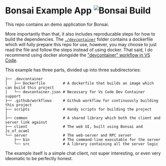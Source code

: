 # Bonsai Example App ![Bonsai Build](https://github.com/tyoverby/bonsai_example/actions/workflows/docker_test.yml/badge.svg)


This repo contains an demo application for Bonsai.

More importantly than that, it also includes reproducable steps for how to build
the dependencies.  The [`./devcontainer`](./.devcontainer) folder contains a
dockerfile which will fully prepare this repo for use, however, you may choose
to just read the file and follow the steps instead of using docker.  That said,
I do recommend using docker alongside the 
["devcontainer" workflow in VS Code](https://code.visualstudio.com/docs/remote/containers).

This example has three parts, divided up into three subdirectories:

```
├── .devcontainer 
│   ├── Dockerfile        # A dockerfile that builds an image which can build this project
│   └── devcontainer.json # Necessary for Vs Code Dev Container support
├── .github/workflows     # Github workflow for continuously building this project
├── scripts               # Handy scripts for building the project
│
├── common                # A shared library which both the client and server link against
├── client                # The web UI, built using Bonsai and Js_of_ocaml
└── server                # The web-server and RPC server
    ├── bin               # The command-line executable for the server
    └── src               # A library containing all the server logic
```

The example itself is a simple chat client, not super interesting, or even very
ideomatic to be perfectly honest.